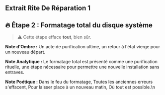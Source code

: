 ## Extrait Rite De Réparation 1

## 🔥 Étape 2 : Formatage total du disque système
> ⚠️ Cette étape efface **tout**, bien sûr.

**Note d'Ombre :** Un acte de purification ultime, un retour à l'état vierge pour un nouveau départ.

**Note Analytique :** Le formatage total est présenté comme une purification rituelle, une étape nécessaire pour permettre une nouvelle installation sans entraves.

**Note Poétique :** Dans le feu du formatage, 
Toutes les anciennes erreurs s'effacent, 
Pour laisser place à un nouveau matin, 
Où tout est possible.\n